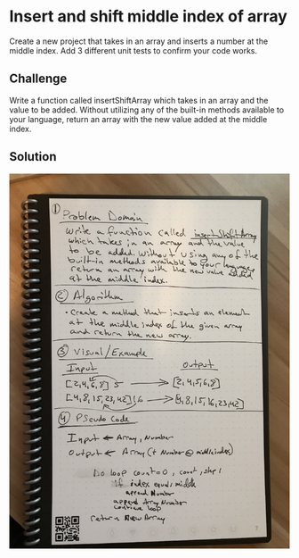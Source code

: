 # Insert and shift middle index of array
<!-- Short summary or background information -->
Create a new project that takes in an array and inserts a number at the middle index. Add 3 different unit tests to confirm your code works. 

## Challenge
<!-- Description of the challenge -->
Write a function called insertShiftArray which takes in an array and the value to be added. Without utilizing any of the built-in methods available to your language, return an array with the new value added at the middle index.

## Solution
<!-- Embedded whiteboard image -->
![whiteboard image](assets/array_shift.jpeg)